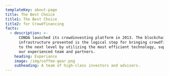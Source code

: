 ```yaml
---
templateKey: about-page
title: The Best Choice
title1: The Best Choice
title2: for Crowdfinancing
facts:
  - description: >-
      CONDA launched its crowdinvesting platform in 2013. The blockchain
      infrastructure presented is the logical step for bringing crowdfinancing
      to the next level by utilizing the most efficient technology, supported by
      our experienced team and partners.
    heading: Experiance
    image: /img/coffee-gear.png
    subheading: A team of high-class investors and advisors.
---
```


